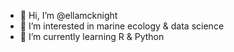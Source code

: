 - 👋 Hi, I’m @ellamcknight
- 👀 I’m interested in marine ecology & data science
- 🌱 I’m currently learning R & Python


<!---
ellamcknight/ellamcknight is a ✨ special ✨ repository because its `README.md` (this file) appears on your GitHub profile.
You can click the Preview link to take a look at your changes.
--->
